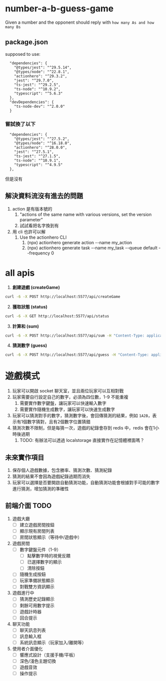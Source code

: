 # number-a-b-guess-game
Given a number and the opponent should reply with `how many As and how many Bs`


## package.json
supposed to use:
```
  "dependencies": {
    "@types/jest": "^29.5.14",
    "@types/node": "^22.8.1",
    "actionhero": "^29.3.2",
    "jest": "^29.7.0",
    "ts-jest": "^29.2.5",
    "ts-node": "^10.9.2",
    "typescript": "^5.6.3"
  },
  "devDependencies": {
    "ts-node-dev": "^2.0.0"
  }

```

### 嘗試換了以下
```
  "dependencies": {
    "@types/jest": "^27.5.2",
    "@types/node": "^16.18.0",
    "actionhero": "^28.0.0",
    "jest": "^27.5.1",
    "ts-jest": "^27.1.5",
    "ts-node": "^10.9.1",
    "typescript": "^4.9.5"
  },
```
但是沒有


## 解決資料流沒有進去的問題
1. action 是有版本號的
   1. "actions of the same name with various versions, set the version parameter"
   2. 試試看把名字換到有
2. 用 cli 也許可以解
   1. Use the actionhero CLI
      1. (npx) actionhero generate action --name my_action
      2. (npx) actionhero generate task --name my_task --queue default --frequency 0





# all apis

1. **創建遊戲 (createGame)**

```bash
curl -6 -X POST http://localhost:5577/api/createGame
```

2. **獲取狀態 (status)**

```bash
curl -6 -X GET http://localhost:5577/api/status
```

3. **計算和 (sum)**

```bash
curl -6 -X POST http://localhost:5577/api/sum -H "Content-Type: application/json" -d '{"a": 1, "b": 2}'
```

4. **猜測數字 (guess)**

```bash
curl -6 -X POST http://localhost:5577/api/guess -H "Content-Type: application/json" -d '{"gameId": "your_game_id", "guess": "1234"}'
```



# 遊戲模式
1. 玩家可以開啟 socket 聊天室，並且兩位玩家可以互相對戰
2. 玩家需要自行設定自己的數字，必須為四位數，1-9 不能重複
   1. 需要實作數字鍵盤，讓玩家可以快速輸入數字
   2. 需要實作隨機生成數字，讓玩家可以快速生成數字
3. 玩家可以猜測對手的數字，猜測數字後，會回傳猜測的結果，例如 `1A2B`，表示有1個數字猜對，且有2個數字位置猜錯
4. 猜測次數不限制，但是每猜一次，遊戲的紀錄會存到 redis 中，redis 會在1小時後過期
   1. TODO: 有辦法可以透過 localstorage 直接實作在記憶體裡面嗎？

## 未來實作項目
1. 保存個人遊戲數據，包含勝率、猜測次數、猜測紀錄
2. 猜測的結果不會因為遊戲紀錄過期而消失
3. 玩家可以選擇是否要開啟自動猜測功能，自動猜測功能會根據對手可能的數字進行猜測，增加猜測的準確性

## 前端介面 TODO
1. 遊戲大廳
   - [ ] 建立遊戲房間按鈕
   - [ ] 顯示現有房間列表
   - [ ] 房間狀態顯示（等待中/遊戲中）

2. 遊戲房間
   - [ ] 數字鍵盤元件（1-9）
     - [ ] 點擊數字時的視覺反饋
     - [ ] 已選擇數字的顯示
     - [ ] 清除按鈕
   - [ ] 隨機生成按鈕
   - [ ] 玩家準備狀態顯示
   - [ ] 對戰雙方資訊顯示

3. 遊戲進行中
   - [ ] 猜測歷史記錄顯示
   - [ ] 剩餘可用數字提示
   - [ ] 遊戲計時器
   - [ ] 回合提示

4. 聊天功能
   - [ ] 聊天訊息列表
   - [ ] 訊息輸入框
   - [ ] 系統訊息顯示（玩家加入/離開等）

5. 使用者介面優化
   - [ ] 響應式設計（支援手機/平板）
   - [ ] 深色/淺色主題切換
   - [ ] 遊戲音效
   - [ ] 操作提示

